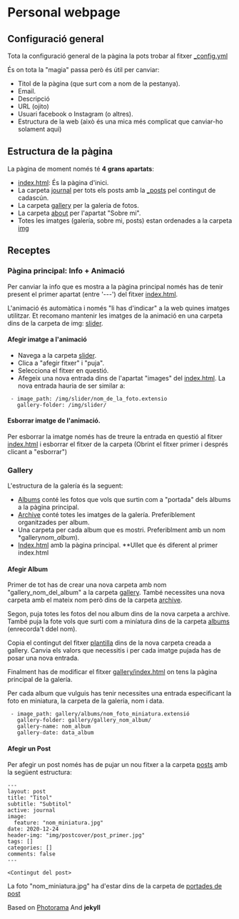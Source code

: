 # Personal webpage

## Configuració general

Tota la configuració general de la pàgina la pots trobar al fitxer [\_config.yml](https://github.com/marcgarnica13/ariadnevenzal/blob/gh-pages/_config.yml)

És on tota la "magia" passa però és útil per canviar:

- Titol de la pàgina (que surt com a nom de la pestanya).
- Email.
- Descripció
- URL (ojito)
- Usuari facebook o Instagram (o altres).
- Estructura de la web (això és una mica més complicat que canviar-ho solament aqui)

## Estructura de la pàgina

La pàgina de moment només té **4 grans apartats**:

- [index.html](https://github.com/marcgarnica13/ariadnevenzal/blob/gh-pages/index.html): És la pàgina d'inici.
- La carpeta [journal](https://github.com/marcgarnica13/ariadnevenzal/tree/gh-pages/journal) per tots els posts amb la [\_posts](https://github.com/marcgarnica13/ariadnevenzal/tree/gh-pages/_posts) pel contingut de cadascún.
- La carpeta [gallery](https://github.com/marcgarnica13/ariadnevenzal/tree/gh-pages/gallery) per la galeria de fotos.
- La carpeta [about](https://github.com/marcgarnica13/ariadnevenzal/tree/gh-pages/about) per l'apartat "Sobre mi".
- Totes les imatges (galería, sobre mi, posts) estan ordenades a la carpeta [img](https://github.com/marcgarnica13/ariadnevenzal/tree/gh-pages/img)

## Receptes

### Pàgina principal: Info + Animació

Per canviar la info que es mostra a la pàgina principal només has de tenir present el primer apartat (entre '---') del fitxer [index.html](https://github.com/marcgarnica13/ariadnevenzal/blob/gh-pages/index.html).

L'animació és automàtica i només "li has d'indicar" a la web quines imatges utilitzar. Et recomano mantenir les imatges de la animació en una carpeta dins de la carpeta de img: [slider](https://github.com/marcgarnica13/ariadnevenzal/tree/gh-pages/img/slider).

#### Afegir imatge a l'animació

- Navega a la carpeta [slider](https://github.com/marcgarnica13/ariadnevenzal/tree/gh-pages/img/slider).
- Clica a "afegir fitxer" i "puja".
- Selecciona el fitxer en questió.
- Afegeix una nova entrada dins de l'apartat "images" del [index.html](https://github.com/marcgarnica13/ariadnevenzal/blob/gh-pages/index.html). La nova entrada hauria de ser similar a:

```
 - image_path: /img/slider/nom_de_la_foto.extensio
   gallery-folder: /img/slider/
```

#### Esborrar imatge de l'animació.

Per esborrar la imatge només has de treure la entrada en questió al fitxer [index.html](https://github.com/marcgarnica13/ariadnevenzal/blob/gh-pages/index.html) i esborrar el fitxer de la carpeta (Obrint el fitxer primer i després clicant a "esborrar")

### Gallery

L'estructura de la galería és la seguent:

- [Albums](https://github.com/marcgarnica13/ariadnevenzal/tree/gh-pages/gallery/albums) conté les fotos que vols que surtin com a "portada" dels àlbums a la pàgina principal.
- [Archive](https://github.com/marcgarnica13/ariadnevenzal/tree/gh-pages/gallery/archive) conté totes les imatges de la galería. Preferiblement organitzades per album.
- Una carpeta per cada album que es mostri. Preferiblment amb un nom \*gallery*nom_album*).
- [Index.html](https://github.com/marcgarnica13/ariadnevenzal/blob/gh-pages/gallery/index.html) amb la pàgina principal. \*\*Ullet que és diferent al primer index.html

#### Afegir Album

Primer de tot has de crear una nova carpeta amb nom "gallery_nom_del_album" a la carpeta [gallery](https://github.com/marcgarnica13/ariadnevenzal/tree/gh-pages/gallery). També necessites una nova carpeta amb el mateix nom però dins de la carpeta [archive](https://github.com/marcgarnica13/ariadnevenzal/tree/gh-pages/gallery/archive).

Segon, puja totes les fotos del nou album dins de la nova carpeta a archive. També puja la fote vols que surti com a miníatura dins de la carpeta [albums](https://github.com/marcgarnica13/ariadnevenzal/tree/gh-pages/gallery/albums) (enrecorda't ddel nom).

Copia el contingut del fitxer [plantilla](https://github.com/marcgarnica13/ariadnevenzal/blob/gh-pages/gallery/gallery_plantilla/index.html) dins de la nova carpeta creada a gallery. Canvia els valors que necessitis i per cada imatge pujada has de posar una nova entrada.

Finalment has de modificar el fitxer [gallery/index.html](https://github.com/marcgarnica13/ariadnevenzal/blob/gh-pages/gallery/index.html) on tens la pàgina principal de la galería.

Per cada album que vulguis has tenir necessites una entrada especificant la foto en miniatura, la carpeta de la galería, nom i data.

```
 - image_path: gallery/albums/nom_foto_miniatura.extensió
   gallery-folder: gallery/gallery_nom_album/
   gallery-name: nom_album
   gallery-date: data_album
```

#### Afegir un Post

Per afegir un post només has de pujar un nou fitxer a la carpeta [posts](https://github.com/marcgarnica13/ariadnevenzal/tree/gh-pages/_posts) amb la següent estructura:

```
---
layout: post
title: "Titol"
subtitle: "Subtitol"
active: journal
image:
  feature: "nom_miniatura.jpg"
date: 2020-12-24
header-img: "img/postcover/post_primer.jpg"
tags: []
categories: []
comments: false
---

<Contingut del post>
```

La foto "nom_miniatura.jpg" ha d'estar dins de la carpeta de [portades de post](https://github.com/marcgarnica13/ariadnevenzal/tree/gh-pages/img/postcover)

Based on [Photorama](https://raw.githubusercontent.com/sunbliss/photorama)
And **jekyll**
